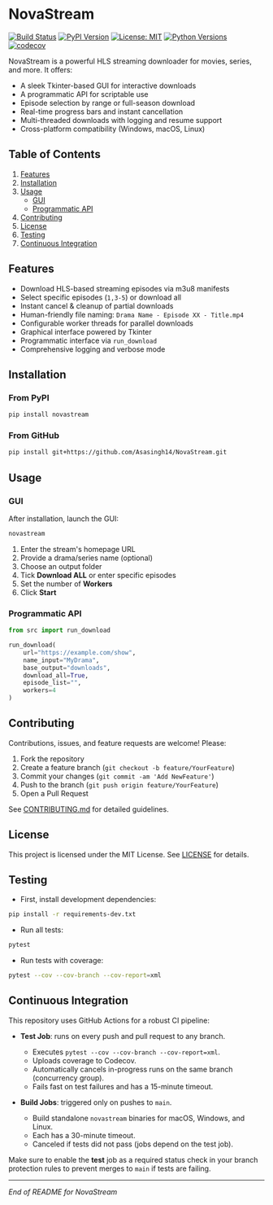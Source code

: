 # NovaStream

[![Build Status](https://github.com/Asasingh14/NovaStream/actions/workflows/build.yml/badge.svg)](https://github.com/Asasingh14/NovaStream/actions)
[![PyPI Version](https://img.shields.io/pypi/v/novastream.svg)](https://pypi.org/project/novastream/)
[![License: MIT](https://img.shields.io/badge/License-MIT-blue.svg)](LICENSE)
[![Python Versions](https://img.shields.io/pypi/pyversions/novastream.svg)](https://pypi.org/project/novastream/)
[![codecov](https://codecov.io/gh/Asasingh14/NovaStream/branch/main/graph/badge.svg?token=8PBXU7ND63)](https://codecov.io/gh/Asasingh14/NovaStream)

NovaStream is a powerful HLS streaming downloader for movies, series, and more. It offers:

- A sleek Tkinter-based GUI for interactive downloads
- A programmatic API for scriptable use
- Episode selection by range or full-season download
- Real-time progress bars and instant cancellation
- Multi-threaded downloads with logging and resume support
- Cross-platform compatibility (Windows, macOS, Linux)

## Table of Contents

1. [Features](#features)
2. [Installation](#installation)
3. [Usage](#usage)
   - [GUI](#gui)
   - [Programmatic API](#programmatic-api)
4. [Contributing](#contributing)
5. [License](#license)
6. [Testing](#testing)
7. [Continuous Integration](#continuous-integration)

## Features

- Download HLS-based streaming episodes via m3u8 manifests
- Select specific episodes (`1,3-5`) or download all
- Instant cancel & cleanup of partial downloads
- Human-friendly file naming: `Drama Name - Episode XX - Title.mp4`
- Configurable worker threads for parallel downloads
- Graphical interface powered by Tkinter
- Programmatic interface via `run_download`
- Comprehensive logging and verbose mode

## Installation

### From PyPI

```bash
pip install novastream
```

### From GitHub

```bash
pip install git+https://github.com/Asasingh14/NovaStream.git
```

## Usage

### GUI

After installation, launch the GUI:

```bash
novastream
```

1. Enter the stream's homepage URL
2. Provide a drama/series name (optional)
3. Choose an output folder
4. Tick **Download ALL** or enter specific episodes
5. Set the number of **Workers**
6. Click **Start**

### Programmatic API

```python
from src import run_download

run_download(
    url="https://example.com/show",
    name_input="MyDrama",
    base_output="downloads",
    download_all=True,
    episode_list="",
    workers=4
)
```

## Contributing

Contributions, issues, and feature requests are welcome! Please:

1. Fork the repository
2. Create a feature branch (`git checkout -b feature/YourFeature`)
3. Commit your changes (`git commit -am 'Add NewFeature'`)
4. Push to the branch (`git push origin feature/YourFeature`)
5. Open a Pull Request

See [CONTRIBUTING.md](CONTRIBUTING.md) for detailed guidelines.

## License

This project is licensed under the MIT License. See [LICENSE](LICENSE) for details.

## Testing

- First, install development dependencies:

```bash
pip install -r requirements-dev.txt
```

- Run all tests:

```bash
pytest
```

- Run tests with coverage:

```bash
pytest --cov --cov-branch --cov-report=xml
```

## Continuous Integration

This repository uses GitHub Actions for a robust CI pipeline:

- **Test Job**: runs on every push and pull request to any branch.
  - Executes `pytest --cov --cov-branch --cov-report=xml`.
  - Uploads coverage to Codecov.
  - Automatically cancels in-progress runs on the same branch (concurrency group).
  - Fails fast on test failures and has a 15-minute timeout.

- **Build Jobs**: triggered only on pushes to `main`.
  - Build standalone `novastream` binaries for macOS, Windows, and Linux.
  - Each has a 30-minute timeout.
  - Canceled if tests did not pass (jobs depend on the test job).

Make sure to enable the **test** job as a required status check in your branch protection rules to prevent merges to `main` if tests are failing.

---
_End of README for NovaStream_ 